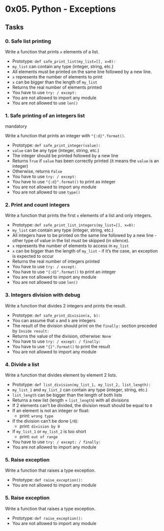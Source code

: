 # 0x05. Python - Exceptions
## Tasks

### 0. Safe list printing

Write a function that prints  `x`  elements of a list.

-   Prototype:  `def safe_print_list(my_list=[], x=0):`
-   `my_list`  can contain any type (integer, string, etc.)
-   All elements must be printed on the same line followed by a new line.
-   `x`  represents the number of elements to print
-   `x`  can be bigger than the length of  `my_list`
-   Returns the real number of elements printed
-   You have to use  `try: / except:`
-   You are not allowed to import any module
-   You are not allowed to use  `len()`

### 1. Safe printing of an integers list

mandatory

Write a function that prints an integer with  `"{:d}".format()`.

-   Prototype:  `def safe_print_integer(value):`
-   `value`  can be any type (integer, string, etc.)
-   The integer should be printed followed by a new line
-   Returns  `True`  if  `value`  has been correctly printed (it means the  `value`  is an integer)
-   Otherwise, returns  `False`
-   You have to use  `try: / except:`
-   You have to use  `"{:d}".format()`  to print as integer
-   You are not allowed to import any module
-   You are not allowed to use  `type()`

### 2. Print and count integers

Write a function that prints the first  `x`  elements of a list and only integers.

-   Prototype:  `def safe_print_list_integers(my_list=[], x=0):`
-   `my_list`  can contain any type (integer, string, etc.)
-   All integers have to be printed on the same line followed by a new line - other type of value in the list must be skipped (in silence).
-   `x`  represents the number of elements to access in  `my_list`
-   `x`  can be bigger than the length of  `my_list`  - if it’s the case, an exception is expected to occur
-   Returns the real number of integers printed
-   You have to use  `try: / except:`
-   You have to use  `"{:d}".format()`  to print an integer
-   You are not allowed to import any module
-   You are not allowed to use  `len()`

### 3. Integers division with debug

Write a function that divides 2 integers and prints the result.

-   Prototype:  `def safe_print_division(a, b):`
-   You can assume that  `a`  and  `b`  are integers
-   The result of the division should print on the  `finally:`  section preceded by  `Inside result:`
-   Returns the value of the division, otherwise:  `None`
-   You have to use  `try: / except: / finally:`
-   You have to use  `"{}".format()`  to print the result
-   You are not allowed to import any module

### 4. Divide a list

Write a function that divides element by element 2 lists.

-   Prototype:  `def list_division(my_list_1, my_list_2, list_length):`
-   `my_list_1`  and  `my_list_2`  can contain any type (integer, string, etc.)
-   `list_length`  can be bigger than the length of both lists
-   Returns a new list (length =  `list_length`) with all divisions
-   If 2 elements can’t be divided, the division result should be equal to  `0`
-   If an element is not an integer or float:
    -   print:  `wrong type`
-   If the division can’t be done (`/0`):
    -   print:  `division by 0`
-   If  `my_list_1`  or  `my_list_2`  is too short
    -   print:  `out of range`
-   You have to use  `try: / except: / finally:`
-   You are not allowed to import any module

### 5. Raise exception

Write a function that raises a type exception.

-   Prototype:  `def raise_exception():`
-   You are not allowed to import any module

### 5. Raise exception

Write a function that raises a type exception.

-   Prototype:  `def raise_exception():`
-   You are not allowed to import any module

